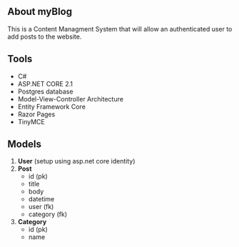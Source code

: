 ﻿## About myBlog
This is a Content Managment System that will allow an authenticated user to add posts to the website.

## Tools
- C#
- ASP.NET CORE 2.1
- Postgres database
- Model-View-Controller Architecture
- Entity Framework Core
- Razor Pages
- TinyMCE

## Models
1. **User** (setup using asp.net core identity)
2. **Post**
    - id (pk)
    - title
    - body
    - datetime
    - user (fk)
    - category (fk)
3. **Category**
    - id (pk)
    - name
